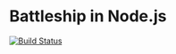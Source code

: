 # Battleship in Node.js

[![Build Status](https://travis-ci.org/GoldenMan123/battleship.svg?branch=master)](https://travis-ci.org/GoldenMan123/battleship)
